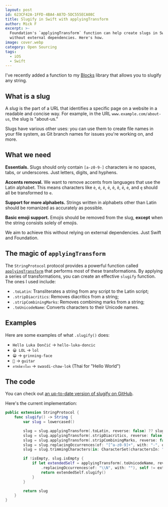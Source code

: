 ```yaml
---
layout: post
id: 623CF42A-1FFD-4BA4-A87D-5DC555ECA08C
title: Slugify in Swift with applyingTransform
author: Mick F
excerpt: >-
  Foundation's `applyingTransform` function can help create slugs in Swift
  without external dependencies. Here's how.
image: cover.webp
category: Open Sourcing
tags:
  - iOS
  - Swift
---
```


I've recently added a function to my [Blocks][2] library that allows you to
slugify any string.

## What is a slug

A _slug_ is the part of a URL that identifies a specific page on a website in a
readable and concise way. For example, in the URL `www.example.com/about-us`,
the slug is "about-us."

Slugs have various other uses: you can use them to create file names in your
file system, as Git branch names for issues you're working on, and more.

## What we need

**Essentials.** Slugs should only contain `[a-z0-9-]` characters ie no spaces,
tabs, or underscores. Just letters, digits, and hyphens.

**Accents removal.** We want to remove accents from languages that use the Latin
alphabet. This means characters like `è`, `é`, `ê`, `ë`, `ě`, `ẽ`, `ē`, `ė`, and
`ę` should all be transformed to `e`.

**Support for more alphabets.** Strings written in alphabets other than Latin
should be romanized as accurately as possible.

**Basic emoji support.** Emojis should be removed from the slug, **except** when
the string consists solely of emojis.

We aim to achieve this without relying on external dependencies. Just Swift and
Foundation.

## The magic of `applyingTransform`

The `StringProtocol` protocol provides a powerful function called
[`applyingTransform`][1] that performs most of these transformations. By
applying a series of transformations, you can create an effective `slugify`
function. The ones I used include:

- `.toLatin`: Transliterates a string from any script to the Latin script;
- `.stripDiacritics`: Removes diacritics from a string;
- `.stripCombiningMarks`: Removes combining marks from a string;
- `.toUnicodeName`: Converts characters to their Unicode names.

## Examples

Here are some examples of what `.slugify()` does:

- `Hello Luka Dončić` → `hello-luka-doncic`
- `😀 LOL` → `lol`
- `😀` → `grinning-face`
- `🎸` → `guitar`
- `สวัสดีชาวโลก` → `swasdi-chaw-lok` (Thai for "Hello World")

## The code

You can check out [an up-to-date version of slugify on GitHub][3].

Here's the current implementation:

```swift
public extension StringProtocol {
    func slugify() -> String {
        var slug = lowercased()

        slug = slug.applyingTransform(.toLatin, reverse: false) ?? slug
        slug = slug.applyingTransform(.stripDiacritics, reverse: false) ?? slug
        slug = slug.applyingTransform(.stripCombiningMarks, reverse: false) ?? slug
        slug = slug.replacingOccurrences(of: "[^a-z0-9]+", with: "-", options: .regularExpression)
        slug = slug.trimmingCharacters(in: CharacterSet(charactersIn: "-"))

        if !isEmpty, slug.isEmpty {
            if let extendedSelf = applyingTransform(.toUnicodeName, reverse: false)?
                .replacingOccurrences(of: "\\N", with: ""), self != extendedSelf {
                return extendedSelf.slugify()
            }
        }

        return slug
    }
}
```

[1]:
  https://developer.apple.com/documentation/swift/stringprotocol/applyingtransform(_:reverse:)/
[2]: https://github.com/dirtyhenry/swift-blocks
[3]:
  https://github.com/dirtyhenry/swift-blocks/blob/main/Sources/Blocks/Extensions/StringProtocol.swift
